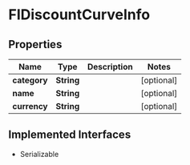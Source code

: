 

# FIDiscountCurveInfo


## Properties

Name | Type | Description | Notes
------------ | ------------- | ------------- | -------------
**category** | **String** |  |  [optional]
**name** | **String** |  |  [optional]
**currency** | **String** |  |  [optional]


## Implemented Interfaces

* Serializable


